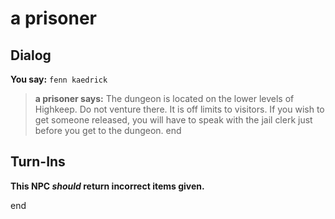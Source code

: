 # a prisoner


## Dialog

**You say:** `fenn kaedrick`



>**a prisoner says:** The dungeon is located on the lower levels of Highkeep. Do not venture there. It is off limits to visitors. If you wish to get someone released, you will have to speak with the jail clerk just before you get to the dungeon.
end



## Turn-Ins



**This NPC *should* return incorrect items given.**

end